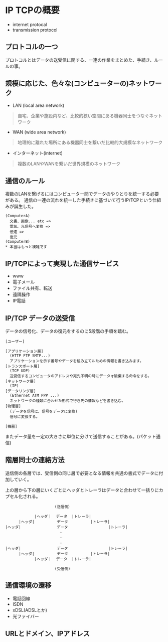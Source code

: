 # IP TCPの概要
- internet protocal
- transmission protocol

## プロトコルの一つ
プロトコルとはデータの送受信に関する、一連の作業をまとめた、手続き、ルールの事。

## 規模に応じた、色々な(コンピューターの)ネットワーク
- LAN (local area network)
> 自宅、企業や施設内など、比較的狭い空間にある機器同士をつなぐネットワーク
- WAN (wide area network)
>地理的に離れた場所にある機器同士を繋いだ比較的大規模なネットワーク
- インターネット(internet)
>複数のLANやWANを繋いだ世界規模のネットワーク

## 通信のルール
複数のLANを繋げるにはコンピューター間でデータのやりとりを統一する必要がある。
通信の一連の流れを統一した手続きに基づいて行うIP/TCPという仕組みが誕生した。

```
(ComputerA)
  文書、画像... etc =>
  電気、光信号へ変換 =>
  伝達 =>
  復元
(ComputerB)
* 本当はもっと複雑です
```

## IP/TCPによって実現した通信サービス
- www
- 電子メール
- ファイル共有、転送
- 遠隔操作
- IP電話

## IP/TCP データの送受信
データの信号化、データの復元をするのに5段階の手順を踏む。
```
[ユーザー]

[アプリケーション層]
  (HTTP FTP SMTP...)
  アプリケーションを示す番号やデータを組み立てルための情報を書き込みます。
[トランスポート層]
  (TCP UDP)
  送受信するコンピュータのアドレスや宛先不明の時にデータォ破棄する命令をする。
[ネットワーク層]
  (IP)
[データリング層]
  (Ethernet ATM PPP ...)
  ネットワークの種類に合わせた形式で行き先の情報などを書き込む。
[物理層]
  (データを信号に、信号をデータに変換)
  信号に変換する。

[機器]
```
またデータ量を一定の大きさに単位に分けて送信することがある。(パケット通信)

## 階層同士の連絡方法
送信側の各層では、受信側の同じ層で必要となる情報を共通の書式でデータに付加していく。

上の層から下の層にいくごとにヘッダとトレーラはデータと合わせて一括りにカプセル化される。
```
                      (送信側）

             |ヘッダ｜  データ  |トレーラ|
      |ヘッダ|    　　　 データ 　　　    |トレーラ|
|ヘッダ|　　　 　　 　    データ 　　　　　　       |トレーラ|
                        ・
                        ・
                        ・
|ヘッダ|　　　 　　 　    データ 　　　　　　       |トレーラ|
      |ヘッダ|    　　　 データ 　　　    |トレーラ|
             |ヘッダ｜  データ  |トレーラ|

                      (受信側)
```
## 通信環境の遷移
- 電話回線
- ISDN
- xDSL(ADSLとか)
- 光ファイバー

## URLとドメイン、IPアドレス



